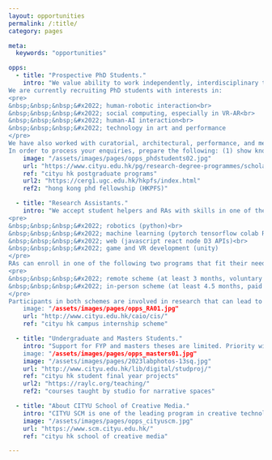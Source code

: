 ```yaml
---
layout: opportunities
permalink: /:title/
category: pages

meta:
  keywords: "opportunities"

opps:
  - title: "Prospective PhD Students."
    intro: "We value ability to work independently, interdisciplinary thinking, and open, proactive communication. Most applicants to our studio have worked with us to some capacity, typically in online projects, for example in the <a href='https://mp.weixin.qq.com/s?__biz=Mzg3ODYyNTcxNg==&mid=2247484119&idx=1&sn=45fa261d6f6712743c9a2e8bd74034c3&chksm=cf11940cf8661d1a548ce38ff94d2acdf81f898b1a73019f56627c8f2851f5c3b2814c59b330&scene=178&cur_album_id=2918935031265099776#rd'><u>HCIX program</u></a>, or in a project of their choice. Thus communicate with us at least 5 months before graduate admissions deadlines.<br><br>
We are currently recruiting PhD students with interests in:
<pre>
&nbsp;&nbsp;&nbsp;&#x2022; human-robotic interaction<br>
&nbsp;&nbsp;&nbsp;&#x2022; social computing, especially in VR-AR<br>
&nbsp;&nbsp;&nbsp;&#x2022; human-AI interaction<br>
&nbsp;&nbsp;&nbsp;&#x2022; technology in art and performance
</pre>
We have also worked with curatorial, architectural, performance, and mechanical engineering students, and are open to interdisciplinary candidates. Students who work with us are motivated by scholarly research and publication, and we do not accept students interested only in art practice, nor self-funded students. Positions are competitive, limited to 2-3 per cycle. Previous candidates have been fully funded through the HKPFS or university RAships.<br><br>
In order to process your enquiries, prepare the following: (1) show knowledge of which area of our research you are interested to work in, based on understanding of our previous publications; (2) include evidence of sustained devotion to a past idea or project, such as a portfolio and description of a previous work and your contribution; (3) include a CV with info about your current or last school and GPA (grades are not a primary determinant); (4) fill out <a href='https://forms.gle/WE2AuuB7yUyyqvF18'><u>this form</u></a>."
    image: "/assets/images/pages/opps_phdstudents02.jpg"
    url: "https://www.cityu.edu.hk/pg/research-degree-programmes/scholarships-financial-aid-and-fees"
    ref: "cityu hk postgraduate programs"
    url2: "https://cerg1.ugc.edu.hk/hkpfs/index.html"
    ref2: "hong kong phd fellowship (HKPFS)"

  - title: "Research Assistants."
    intro: "We accept student helpers and RAs with skills in one of the following areas: user testing, prototyping, semi-structured interviewing, data coding and analysis, social media management, video-making and editing, 3D modeling, animation, programming. The programming expertise we look for includes, but is not limited to:
<pre>
&nbsp;&nbsp;&nbsp;&#x2022; robotics (python)<br>
&nbsp;&nbsp;&nbsp;&#x2022; machine learning (pytorch tensorflow colab R chatbots)<br>
&nbsp;&nbsp;&nbsp;&#x2022; web (javascript react node D3 APIs)<br>
&nbsp;&nbsp;&nbsp;&#x2022; game and VR development (unity)
</pre>
RAs can enroll in one of the following two programs that fit their needs:
<pre>
&nbsp;&nbsp;&nbsp;&#x2022; remote scheme (at least 3 months, voluntary basis)<br>
&nbsp;&nbsp;&nbsp;&#x2022; in-person scheme (at least 4.5 months, paid at standard university scale)
</pre>
Participants in both schemes are involved in research that can lead to publication and exhibition opportunities. RAs and student helpers are given full credit for their work; note recent paper and exhibition credits on our website and links. Benefits also includes learning of HCI workflows, collaboration and networking opportunities, recommendation letter (if good performance), and future graduate student opportunities (if good performance). Students from CityU typically join via the Campus Internship Scheme. Interested parties should fill out <a href='https://forms.gle/WE2AuuB7yUyyqvF18'><u>this form</u></a>
    image: "/assets/images/pages/opps_RA01.jpg"
    url: "http://www.cityu.edu.hk/caio/cis/"
    ref: "cityu hk campus internship scheme"

  - title: "Undergraduate and Masters Students."
    intro: "Support for FYP and masters theses are limited. Priority will be given to students who craft research proposals that can utilize the expertise and technology of our studio. The proposed research should include human-computer interaction or art-technology work, and must be scholarly in nature. We encourage interdisciplinary approaches but do not accept pure art projects. Your enquiries should indicate strong motivation for the work proposed, skills that you hope to work with, the number of hours dedicated per week, and CV. You can then fill out <a href='https://forms.gle/WE2AuuB7yUyyqvF18'><u>this form</u></a>.
    image: "/assets/images/pages/opps_masters01.jpg"
    image: "/assets/images/pages/2023labphotos-13sq.jpg"
    url: "http://www.cityu.edu.hk/lib/digital/studproj/"
    ref: "cityu hk student final year projects"
    url2: "https://raylc.org/teaching/"
    ref2: "courses taught by studio for narrative spaces"

  - title: "About CITYU School of Creative Media."
    intro: "CITYU SCM is one of the leading program in creative technology and interactive media in Asia and beyond. It is the first interdisciplinary program of its kind in Hong Kong. Our faculty includes world-leaders in <a href='https://www.scm.cityu.edu.hk/people/fu-hongbo'><u>computer graphics</u></a>, <a href='https://www.scm.cityu.edu.hk/people/zheng-bo'><u>environmental art</u></a>, <a href='https://www.scm.cityu.edu.hk/people/yuk-hui'><u>philosophy</u></a>, <a href='https://www.scm.cityu.edu.hk/people/wei-shiyu-louisa'><u>documentary filmmaking</u></a>, and more. Located centrally in Kowloon Tong, City University of Hong Kong is a <a href='https://www.qschina.cn/en/university-rankings/asian-university-rankings/2022'><u>highly ranked institution</u></a> lying at the junction of East and West, fostering a unique fusion of cultures due to its international programs as well as the unique history of Hong Kong."
    image: "/assets/images/pages/opps_cityuscm.jpg"
    url: "https://www.scm.cityu.edu.hk/"
    ref: "cityu hk school of creative media"

---
```

<p></p>